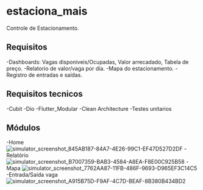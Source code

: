# estaciona_mais

Controle de Estacionamento.

## Requisitos

-Dashboards: Vagas disponiveis/Ocupadas, Valor arrecadado, Tabela de preço.
-Relatorio de valor/vaga por dia.
-Mapa do estacionamento.
-Registro de entradas e saídas.

## Requisitos tecnicos

-Cubit
-Dio
-Flutter_Modular
-Clean Architecture
-Testes unitarios

## Módulos

-Home
![simulator_screenshot_845AB187-84A7-4E26-99C1-EF47D527D2DF](https://user-images.githubusercontent.com/1588496/127860490-322cafa6-ef70-4f87-9978-b4469679e927.png)
-Relatório
![simulator_screenshot_B7007359-BAB3-4584-A8EA-F8E00C925B58](https://user-images.githubusercontent.com/1588496/127860562-8238b877-7f1e-4d30-9ce8-2a46e9ab075d.png)
-Mapa ![simulator_screenshot_7762AA87-11FB-486F-9693-D965EF3C14C5](https://user-images.githubusercontent.com/1588496/127860610-84332dd5-4afb-48ce-bb92-9ebbdce29d72.png)
-Entrada/Saída vaga 
![simulator_screenshot_A915B75D-F9AF-4C7D-BEAF-8B380B434BD2](https://user-images.githubusercontent.com/1588496/127860656-8a14b9c3-8d5c-4355-af6c-4887199cb435.png)



